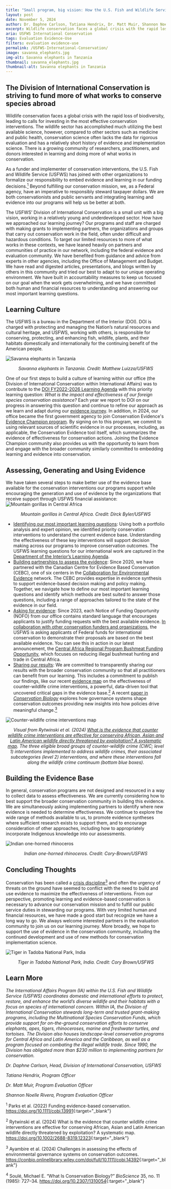 ```yaml
---
title: "Small program, big vision: How the U.S. Fish and Wildlife Service is using and building evidence to move beyond crisis management in international wildlife conservation"
layout: post
date: November 5, 2024
author: Dr. Daphne Carlson, Tatiana Hendrix, Dr. Matt Muir, Shannon Noelle Rivera, USFWS
excerpt: Wildlife conservation faces a global crisis with the rapid loss of biodiversity, leading to calls for investing in the most effective conservation interventions. The wildlife sector has accomplished much utilizing the best available science, however...
aria: USFWS International Conservation 
tags: Evaluation Evidence-Use
filters: evaluation evidence-use
permalink: /USFWS-International-Conservation/
image: savanna_elephants.jpg
img-alt: Savanna elephants in Tanzania
thumbnail: savanna_elephants.jpg
thumbnail-alt: Savanna elephants in Tanzania
---
```


<h2>The Division of International Conservation is striving to fund more of what works to conserve species abroad</h2>

Wildlife conservation faces a global crisis with the rapid loss of biodiversity, leading to calls for investing in the most effective conservation interventions. The wildlife sector has accomplished much utilizing the best available science, however, compared to other sectors such as medicine and public health, conservation science often lacks the data for rigorous evaluation and has a relatively short history of evidence and implementation science. There is a growing community of researchers, practitioners, and donors interested in learning and doing more of what works in conservation.

As a funder and implementer of conservation interventions, the U.S. Fish and Wildlife Service (USFWS) has joined with other organizations to formalize our responsibility to embed evidence and learning in our funding decisions.<a href="#ftn1" class="text-no-underline" aria-label="footnote 1"><sup>1</sup></a> Beyond fulfilling our conservation mission, we, as a Federal agency, have an imperative to responsibly steward taxpayer dollars. We are both conservationists and public servants and integrating learning and evidence into our programs will help us be better at both.

The USFWS’ Division of International Conservation is a small unit with a big vision, working in a relatively young and underdeveloped sector. How have we approached our learning journey? Our programs and staff are charged with making grants to implementing partners, the organizations and groups that carry out conservation work in the field, often under difficult and hazardous conditions. To target our limited resources to more of what works in these contexts, we have leaned heavily on partners and communities of practice in our network, including the federal evidence and evaluation community. We have benefited from guidance and advice from experts in other agencies, including the Office of Management and Budget. We have read and digested articles, presentations, and blogs written by others in this community and tried our best to adapt to our unique operating environment. We have built in accountability measures to keep us focused on our goal when the work gets overwhelming, and we have committed both human and financial resources to understanding and answering our most important learning questions.

<h2>Learning Culture</h2>

The USFWS is a bureau in the Department of the Interior (DOI). DOI is charged with protecting and managing the Nation’s natural resources and cultural heritage, and USFWS, working with others, is responsible for conserving, protecting, and enhancing fish, wildlife, plants, and their habitats domestically and internationally for the continuing benefit of the American people. 

<img src="{{site.baseurl}}/assets/images/blog/savanna_elephants.jpg" class="margin-left-auto margin-right-auto display-block" alt="Savanna elephants in Tanzania"/> 
<div align="center"><p><em>Savanna elephants in Tanzania. Credit: Matthew Luizza/USFWS</em></p></div>

One of our first steps to build a culture of learning within our office (the Division of International Conservation within International Affairs) was to contribute to the [DOI FY2022-2026 Learning Agenda](https://www.doi.gov/sites/default/files/documents/2024-03/fy-2023-annual-update-interior-fy-2022-2026-learning-agenda.pdf) with this priority learning question: _What is the impact and effectiveness of our foreign species conservation assistance?_ Each year we report to DOI on our progress in answering this question and continue to refine our approach as we learn and adapt during our [evidence journey](https://www.fws.gov/story/doing-more-what-works). In addition, in 2024, our office became the first government agency to join Conservation Evidence's [Evidence Champion program](https://www.fws.gov/story/2024-06/usfws-division-international-conservation-receives-prestigious-recognition). By signing on to this program, we commit to using relevant sources of scientific evidence in our processes, including, as applicable, the Conservation Evidence tool itself, which summarizes the evidence of effectiveness for conservation actions. Joining the Evidence Champion community also provides us with the opportunity to learn from and engage with the broader community similarly committed to embedding learning and evidence into conservation.

<h2>Assessing, Generating and Using Evidence</h2>
We have taken several steps to make better use of the evidence base available for the conservation interventions our programs support while encouraging the generation and use of evidence by the organizations that receive support through USFWS financial assistance:

<img src="{{site.baseurl}}/assets/images/blog/mountain_gorillas.jpg" class="margin-left-auto margin-right-auto display-block" alt="Mountain gorillas in Central Africa"/> 
<div align="center"><p><em>Mountain gorillas in Central Africa. Credit: Dirck Byler/USFWS</em></p></div>

- <u>Identifying our most important learning questions</u>: Using both a portfolio analysis and expert opinion, we identified priority conservation interventions to understand the current evidence base. Understanding the effectiveness of these key interventions will support decision making across our programs to improve conservation outcomes. The USFWS learning questions for our international work are captured in the [Department of the Interior’s Learning Agenda](https://www.doi.gov/sites/default/files/documents/2024-03/fy-2023-annual-update-interior-fy-2022-2026-learning-agenda.pdf).
- <u>Building partnerships to assess the evidence</u>: Since 2020, we have partnered with the Canadian Centre for Evidence Based Conservation (CEBC), one of six centers in the [Collaboration for Environmental Evidence](https://environmentalevidence.org/) network. The CEBC provides expertise in evidence synthesis to support evidence-based decision making and policy making. Together, we navigate how to define our most important learning questions and identify which methods are best suited to answer those questions, including a range of approaches tailored to the state of the evidence in our field.
- <u>Asking for evidence</u>: Since 2023, each Notice of Funding Opportunity (NOFO) from our office contains standard language that encourages applicants to justify funding requests with the best available evidence. [In collaboration with other conservation funders and organizations](https://conbio.onlinelibrary.wiley.com/doi/full/10.1111/cobi.13991), the USFWS is asking applicants of Federal funds for international conservation to demonstrate their proposals are based on the best available evidence. You can see this in action in our latest announcement, the [Central Africa Regional Program Bushmeat Funding Opportunity](https://www.fws.gov/service/central-africa-regional-program-bushmeat-funding-opportunity), which focuses on reducing illegal bushmeat hunting and trade in Central Africa.
- <u>Sharing our results</u>: We are committed to transparently sharing our results with the broader conservation community so that all practitioners can benefit from our learning. This includes a commitment to publish our findings, like our recent [evidence map](https://besjournals.onlinelibrary.wiley.com/doi/10.1002/2688-8319.12323) on the effectiveness of counter-wildlife crime interventions, a powerful, data-driven tool that uncovered critical gaps in the evidence base.<a href="#ftn2" class="text-no-underline" aria-label="footnote 2"><sup>2</sup></a> A recent [paper in _Conservation Biology_](https://conbio.onlinelibrary.wiley.com/doi/full/10.1111/cobi.14392) explores how governance systems shape conservation outcomes providing new insights into how policies drive meaningful change.<a href="#ftn3" class="text-no-underline" aria-label="footnote 3"><sup>3</sup></a>

<img src="{{site.baseurl}}/assets/images/blog/rytwinski.png" class="margin-left-auto margin-right-auto display-block" alt="Counter-wildlife crime interventions map"/> 
<div align="center"><p><em>Visual from Rytwinski et al. (2024) <a href="https://doi.org/10.1002/2688-8319.12323" class="text-no-underline">What is the evidence that counter wildlife crime interventions are effective for conserving African, Asian and Latin American wildlife directly threatened by exploitation? A systematic map</a>. The three eligible broad groups of counter-wildlife crime (CWC; level 1) interventions implemented to address wildlife crimes, their associated subcategories (level 2) interventions, and where these interventions fall along the wildlife crime continuum (bottom blue boxes).</em></p></div>

<h2>Building the Evidence Base</h2>

In general, conservation programs are not designed and resourced in a way to collect data to assess effectiveness. We are currently considering how to best support the broader conservation community in building this evidence. We are simultaneously asking implementing partners to identify where new evidence is needed to determine effectiveness. We continue to explore the wide range of methods available to us, to promote evidence syntheses where sufficient research exists to support them, and to encourage consideration of other approaches, including how to appropriately incorporate Indigenous knowledge into our assessments.

<img src="{{site.baseurl}}/assets/images/blog/indian_rhinos.jpg" class="margin-left-auto margin-right-auto display-block" alt="Indian one-horned rhinoceros"/> 
<div align="center"><p><em>Indian one-horned rhinoceros. Credit: Cory-Brown/USFWS</em></p></div>

<h2>Concluding Thoughts</h2>

Conservation has been called a [crisis discipline](https://academic.oup.com/bioscience/article-abstract/35/11/727/409520?redirectedFrom=fulltext&login=false)<a href="#ftn4" class="text-no-underline" aria-label="footnote 4"><sup>3</sup></a> and often the urgency of threats on the ground have seemed to conflict with the need to build and use evidence to maximize the effectiveness of interventions. From our perspective, promoting learning and evidence-based conservation is necessary to advance our conservation mission and to fulfill our public service duties in stewarding our programs. With very limited human and financial resources, we have made a good start but recognize we have a long way to go. We always welcome interested partners in the evaluation community to join us on our learning journey. More broadly, we hope to support the use of evidence in the conservation community, including the continued development and use of new methods for conservation implementation science.

<img src="{{site.baseurl}}/assets/images/blog/indian_tiger.jpg" class="margin-left-auto margin-right-auto display-block" alt="Tiger in Tadoba National Park, India"/> 
<div align="center"><p><em>Tiger in Tadoba National Park, India. Credit: Cory Brown/USFWS</em></p></div>

<h2>Learn More</h2>

_The International Affairs Program (IA) within the U.S. Fish and Wildlife Service (USFWS) coordinates domestic and international efforts to protect, restore, and enhance the world’s diverse wildlife and their habitats with a focus on species of international concern. Within IA, the Division of International Conservation stewards long-term and trusted grant-making programs, including the Multinational Species Conservation Funds, which provide support for on-the-ground conservation efforts to conserve elephants, apes, tigers, rhinoceroses, marine and freshwater turtles, and tortoises. The Division also houses landscape-level conservation programs for Central Africa and Latin America and the Caribbean, as well as a program focused on combating the illegal wildlife trade. Since 1990, the Division has obligated more than $230 million to implementing partners for conservation._

_Dr. Daphne Carlson, Head, Division of International Conservation, USFWS_

_Tatiana Hendrix, Program Officer_

_Dr. Matt Muir, Program Evaluation Officer_

_Shannon Noelle Rivera, Program Evaluation Officer_

<sup id="ftn1">1</sup> Parks et al. (2022) Funding evidence-based conservation. <https://doi.org/10.1111/cobi.13991>{:target="_blank"}

<sup id="ftn2">2</sup> Rytwinski et al. (2024) What is the evidence that counter wildlife crime interventions are effective for conserving African, Asian and Latin American wildlife directly threatened by exploitation? A systematic map. <https://doi.org/10.1002/2688-8319.12323>{:target="_blank"}

<sup id="ftn3">3</sup> Ayambire et al. (2024) Challenges in assessing the effects of environmental governance systems on conservation outcomes. <https://conbio.onlinelibrary.wiley.com/doi/full/10.1111/cobi.14392>{:target="_blank"}

<sup id="ftn4">4</sup> Soulé, Michael E. “What Is Conservation Biology?” _BioScience_ 35, no. 11 (1985): 727–34. <https://doi.org/10.2307/1310054>{:target="_blank"}